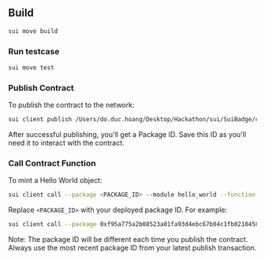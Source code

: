 ## Build

```bash
sui move build
```

### Run testcase

```bash
sui move test
```

### Publish Contract

To publish the contract to the network:

```bash
sui client publish /Users/do.duc.hoang/Desktop/Hackathon/sui/SuiBadge/contracts --gas-budget 1000000000
```

After successful publishing, you'll get a Package ID. Save this ID as you'll need it to interact with the contract.

### Call Contract Function

To mint a Hello World object:

```bash
sui client call --package <PACKAGE_ID> --module hello_world --function mint_hello_world
```

Replace `<PACKAGE_ID>` with your deployed package ID. For example:
```bash
sui client call --package 0xf95a775a2b08523a01fa93d4ebc67b04c1fb021045806e26dca29293dca942b0 --module hello_world --function mint_hello_world
```

Note: The package ID will be different each time you publish the contract. Always use the most recent package ID from your latest publish transaction.

